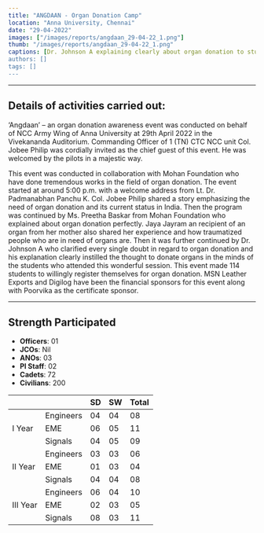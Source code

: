 ```yaml
---
title: "ANGDAAN - Organ Donation Camp"
location: "Anna University, Chennai"
date: "29-04-2022"
images: ["/images/reports/angdaan_29-04-22_1.png"]
thumb: "/images/reports/angdaan_29-04-22_1.png"
captions: [Dr. Johnson A explaining clearly about organ donation to students"]
authors: []
tags: []
---
```


---

## Details of activities carried out:

‘Angdaan’ – an organ donation awareness event was conducted on behalf of
NCC Army Wing of Anna University at 29th April 2022 in the Vivekananda Auditorium.
Commanding Officer of 1 (TN) CTC NCC unit Col. Jobee Philip was cordially invited as
the chief guest of this event. He was welcomed by the pilots in a majestic way.

This event was conducted in collaboration with Mohan Foundation who have
done tremendous works in the field of organ donation. The event started at around 5:00
p.m. with a welcome address from Lt. Dr. Padmanabhan Panchu K. Col. Jobee Philip
shared a story emphasizing the need of organ donation and its current status in India.
Then the program was continued by Ms. Preetha Baskar from Mohan Foundation who
explained about organ donation perfectly. Jaya Jayram an recipient of an organ from her
mother also shared her experience and how traumatized people who are in need of
organs are. Then it was further continued by Dr. Johnson A who clarified every single
doubt in regard to organ donation and his explanation clearly instilled the thought to
donate organs in the minds of the students who attended this wonderful session. This
event made 114 students to willingly register themselves for organ donation. MSN
Leather Exports and Digilog have been the financial sponsors for this event along with
Poorvika as the certificate sponsor.

---

## Strength Participated

- **Officers**: 01
- **JCOs**: Nil
- **ANOs**: 03
- **PI Staff**: 02
- **Cadets**: 72
- **Civilians**: 200

<table>
    <thead>
        <tr>
            <th></th>
            <th></th>
            <th>SD</th>
            <th>SW</th>
            <th>Total</th>
        </tr>
    </thead>
    <tbody>
        <tr>
            <td rowspan="4">I Year</td>
        </tr>
        <tr>
            <td>Engineers</td>
            <td>04</td>
            <td>04</td>
            <td>08</td>
        </tr>
        <tr>
            <td>EME</td>
            <td>06</td>
            <td>05</td>
            <td>11</td>
        </tr>
        <tr>
            <td>Signals</td>
            <td>04</td>
            <td>05</td>
            <td>09</td>
        </tr>
        <tr>
            <td rowspan="4">II Year</td>
        </tr>
        <tr>
            <td>Engineers</td>
            <td>03</td>
            <td>03</td>
            <td>06</td>
        </tr>
        <tr>
            <td>EME</td>
            <td>01</td>
            <td>03</td>
            <td>04</td>
        </tr>
        <tr>
            <td>Signals</td>
            <td>04</td>
            <td>04</td>
            <td>08</td>
        </tr>
        <tr>
            <td rowspan="4">III Year</td>
        </tr>
        <tr>
            <td>Engineers</td>
            <td>06</td>
            <td>04</td>
            <td>10</td>
        </tr>
        <tr>
            <td>EME</td>
            <td>02</td>
            <td>03</td>
            <td>05</td>
        </tr>
        <tr>
            <td>Signals</td>
            <td>08</td>
            <td>03</td>
            <td>11</td>
        </tr>
    </tbody>
</table>
